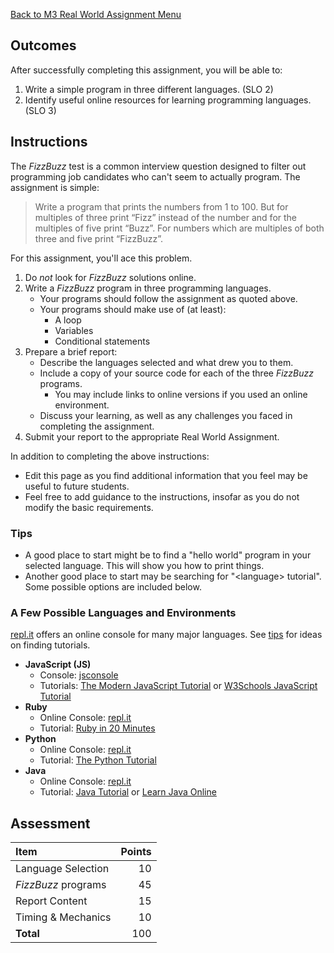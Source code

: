 [Back to M3 Real World Assignment Menu](m3-real-world-assignment-menu)

## Outcomes
After successfully completing this assignment, you will be able to:

1. Write a simple program in three different languages. (SLO 2)
3. Identify useful online resources for learning programming languages. (SLO 3)

## Instructions

The _FizzBuzz_ test is a common interview question designed to filter out programming job candidates who can't seem to actually program. The assignment is simple:

> Write a program that prints the numbers from 1 to 100. But for multiples of three print “Fizz” instead of the number and for the multiples of five print “Buzz”. For numbers which are multiples of both three and five print “FizzBuzz”.

For this assignment, you'll ace this problem.

1. Do _not_ look for _FizzBuzz_ solutions online.
2. Write a _FizzBuzz_ program in three programming languages.
    * Your programs should follow the assignment as quoted above.
    * Your programs should make use of (at least):
        * A loop
        * Variables
        * Conditional statements
3. Prepare a brief report:
    * Describe the languages selected and what drew you to them.
    * Include a copy of your source code for each of the three _FizzBuzz_ programs.
        * You may include links to online versions if you used an online environment.
    * Discuss your learning, as well as any challenges you faced in completing the assignment.
4. Submit your report to the appropriate Real World Assignment.

In addition to completing the above instructions:

* Edit this page as you find additional information that you feel may be useful to future students.
* Feel free to add guidance to the instructions, insofar as you do not modify the basic requirements.

### Tips

* A good place to start might be to find a "hello world" program in your selected language. This will show you how to print things.
* Another good place to start may be searching for "\<language\> tutorial". Some possible options are included below.

### A Few Possible Languages and Environments

[repl.it](https://repl.it/languages) offers an online console for many major languages. See [tips](#tips) for ideas on finding tutorials.

* **JavaScript (JS)**
    * Console: [jsconsole](https://jsconsole.com/)
    * Tutorials: [The Modern JavaScript Tutorial](https://javascript.info/) or [W3Schools JavaScript Tutorial](https://www.w3schools.com/js/)
* **Ruby**
    * Online Console: [repl.it](https://repl.it/languages/ruby)
    * Tutorial: [Ruby in 20 Minutes](https://www.ruby-lang.org/en/documentation/quickstart/)
* **Python**
    * Online Console: [repl.it](https://repl.it/languages/python3)
    * Tutorial: [The Python Tutorial](https://docs.python.org/3/tutorial/index.html)
* **Java**
    * Online Console: [repl.it](https://repl.it/languages/java)
    * Tutorial: [Java Tutorial](https://www.tutorialspoint.com/java/java_basic_syntax.htm) or [Learn Java Online](https://www.learnjavaonline.org/)

## Assessment

| Item                          | Points |
|:------------------------------|-------:|
| Language Selection            |      10|
| _FizzBuzz_ programs           |      45|
| Report Content                |      15|
| Timing & Mechanics            |      10|
| **Total**                     |     100|
